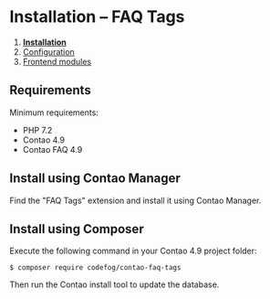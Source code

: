 # Installation – FAQ Tags

1. [**Installation**](01-installation.md)
2. [Configuration](02-backend-ui.md)
3. [Frontend modules](03-frontend-modules.md)

## Requirements

Minimum requirements:

 - PHP 7.2
 - Contao 4.9
 - Contao FAQ 4.9

## Install using Contao Manager

Find the "FAQ Tags" extension and install it using Contao Manager.

## Install using Composer

Execute the following command in your Contao 4.9 project folder:

    $ composer require codefog/contao-faq-tags

Then run the Contao install tool to update the database.
